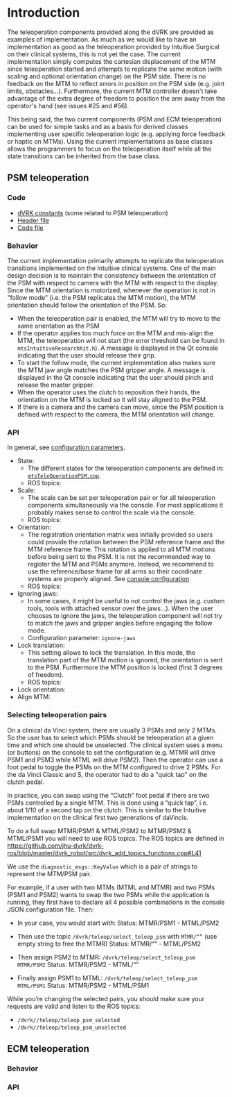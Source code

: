 # Introduction

The teleoperation components provided along the dVRK are provided as examples of implementation.  As much as we would like to have an implementation as good as the teleoperation provided by Intuitive Surgical on their clinical systems, this is not yet the case.  The current implementation simply computes the cartesian displacement of the MTM since teleoperation started and attempts to replicate the same motion (with scaling and optional orientation change) on the PSM side.   There is no feedback on the MTM to reflect errors in position on the PSM side (e.g. joint limits, obstacles...).  Furthermore, the current MTM controller doesn't take advantage of the extra degree of freedom to position the arm away from the operator's hand (see issues #25 and #56).

This being said, the two current components (PSM and ECM teleoperation) can be used for simple tasks and as a basis for derived classes implementing user specific teleoperation logic (e.g. applying force feedback or haptic on MTMs).  Using the current implementations as base classes allows the programmers to focus on the teleoperation itself while all the state transitions can be inherited from the base class.

## PSM teleoperation

### Code

* [dVRK constants](/jhu-dvrk/sawIntuitiveResearchKit/blob/master/components/include/sawIntuitiveResearchKit/mtsIntuitiveResearchKit.h) (some related to PSM teleoperation)
* [Header file](/jhu-dvrk/sawIntuitiveResearchKit/blob/master/components/include/sawIntuitiveResearchKit/mtsTeleOperationPSM.h)
* [Code file](/jhu-dvrk/sawIntuitiveResearchKit/blob/master/components/code/mtsTeleOperationPSM.cpp)

### Behavior

The current implementation primarily attempts to replicate the teleoperation transitions implemented on the Intuitive clinical systems.  One of the main design decision is to maintain the consistency between the orientation of the PSM with respect to camera with the MTM with respect to the display.  Since the MTM orientation is motorized, whenever the operation is not in "follow mode" (i.e. the PSM replicates the MTM motion), the MTM orientation should follow the orientation of the PSM. So:
* When the teleoperation pair is enabled, the MTM will try to move to the same orientation as the PSM
* If the operator applies too much force on the MTM and mis-align the MTM, the teleoperation will not start (the error threshold can be found in `mtsIntuitiveResearchKit.h`).  A message is displayed in the Qt console indicating that the user should release their grip.
* To start the follow mode, the current implementation also makes sure the MTM jaw angle matches the PSM gripper angle.  A message is displayed in the Qt console indicating that the user should pinch and release the master gripper.
* When the operator uses the clutch to reposition their hands, the orientation on the MTM is locked so it will stay aligned to the PSM.
* If there is a camera and the camera can move, since the PSM position is defined with respect to the camera, the MTM orientation will change.

### API

In general, see [configuration parameters](/jhu-dvrk/sawIntuitiveResearchKit/wiki/Configuration-File-Formats#teleoperation-components).

* State:
  * The different states for the teleoperation components are defined in: [`mtsTeleOperationPSM.cpp`](/jhu-dvrk/sawIntuitiveResearchKit/blob/master/components/code/mtsTeleOperationPSM.cpp).
  * ROS topics:
* Scale:
  * The scale can be set per teleoperation pair or for all teleoperation components simultaneously via the console.   For most applications it probably makes sense to control the scale via the console.
  * ROS topics:
* Orientation:
  * The registration orientation matrix was initially provided so users could provide the rotation between the PSM reference frame and the MTM reference frame.  This rotation is applied to all MTM motions before being sent to the PSM.  It is not the recommended way to register the MTM and PSMs anymore.  Instead, we recommend to use the reference/base frame for all arms so their coordinate systems are properly aligned.  See [console configuration](/jhu-dvrk/sawIntuitiveResearchKit/wiki/Configuration-File-Formats#base-frame)
  * ROS topics:
* Ignoring jaws:
  * In some cases, it might be useful to not control the jaws (e.g. custom tools, tools with attached sensor over the jaws...).   When the user chooses to ignore the jaws, the teleoperation component will not try to match the jaws and gripper angles before engaging the follow mode.
  * Configuration parameter: `ignore-jaws`
* Lock translation:
  * This setting allows to lock the translation.  In this mode, the translation part of the MTM motion is ignored, the orientation is sent to the PSM.  Furthermore the MTM position is locked (first 3 degrees of freedom).
  * ROS topics:
* Lock orientation:
* Align MTM:

### Selecting teleoperation pairs

On a clinical da Vinci system, there are usually 3 PSMs and only 2 MTMs.  So the user has to select which PSMs should be teleoperation at a given time and which one should be unselected.  The clinical system uses a menu (or buttons) on the console to set the configuration (e.g. MTMR will drive PSM1 and PSM3 while MTML will drive PSM2).   Then the operator can use a foot pedal to toggle the PSMs on the MTM configured to drive 2 PSMs.  For the da Vinci Classic and S, the operator had to do a "quick tap" on the clutch pedal.

In practice, you can swap using the “Clutch” foot pedal if there are two PSMs controlled by a single MTM.  This is done using a “quick tap”, i.e. about 1/10 of a second tap on the clutch. This is similar to the Intuitive implementation on the clinical first two generations of daVincis.

To do a full swap MTMR/PSM1 & MTML/PSM2 to MTMR/PSM2 & MTML/PSM1 you will need to use ROS topics.
The ROS topics are defined in https://github.com/jhu-dvrk/dvrk-ros/blob/master/dvrk_robot/src/dvrk_add_topics_functions.cpp#L41

We use the `diagnostic_msgs::KeyValue` which is a pair of strings to represent the MTM/PSM pair.

For example, if a user with two MTMs (MTML and MTMR) and two PSMs (PSM1 and PSM2) wants to swap the two PSMs while the application is running, they first have to declare all 4 possible combinations in the console JSON configuration file.  Then:

* In your case, you would start with:
  Status: MTMR/PSM1 - MTML/PSM2

* Then use the topic `/dvrk/teleop/select_teleop_psm` with `MTMR/“”` (use empty string to free the MTMR)
  Status:  MTMR/“" - MTML/PSM2

* Then assign PSM2 to MTMR: `/dvrk/teleop/select_teleop_psm MTMR/PSM2`
  Status: MTMR/PSM2 - MTML/“”

* Finally assign PSM1 to MTML: `/dvrk/teleop/select_teleop_psm MTML/PSM1`
  Status: MTMR/PSM2 - MTML/PSM1

While you’re changing the selected pairs, you should make sure your requests are valid and listen to the ROS topics:
* `/dvrk//teleop/teleop_psm_selected`
* `/dvrk//teleop/teleop_psm_unselected`

## ECM teleoperation

### Behavior

### API